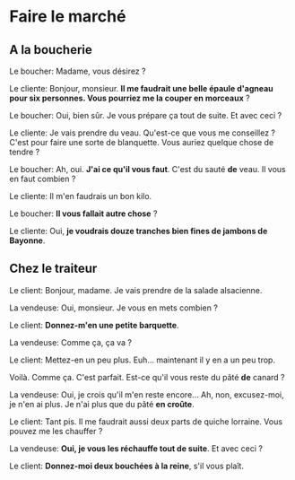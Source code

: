 # Faire le marché

## A la boucherie

Le boucher: Madame, vous désirez ?

Le cliente: Bonjour, monsieur. **Il me faudrait une belle épaule d'agneau pour six personnes. Vous pourriez me la couper en morceaux** ?

Le boucher: Oui, bien sûr. Je vous prépare ça tout de suite. Et avec ceci ?

Le cliente: Je vais prendre du veau. Qu'est-ce que vous me conseillez ? C'est pour faire une sorte de blanquette. Vous auriez quelque chose de tendre ?

Le boucher: Ah, oui. **J'ai ce qu'il vous faut**. C'est du sauté **de** veau. Il vous en faut combien ?

Le cliente: Il m'en faudrais un bon kilo.

Le boucher: **Il vous fallait autre chose** ?

Le cliente: Oui, **je voudrais douze tranches bien fines de jambons de Bayonne**.


## Chez le traiteur

Le client: Bonjour, madame. Je vais prendre de la salade alsacienne.

La vendeuse: Oui, monsieur. Je vous en mets combien ?

Le client: **Donnez-m'en une petite barquette**.

La vendeuse: Comme ça, ça va ?

Le client: Mettez-en un peu plus. Euh... maintenant il y en a un peu trop.

Voilà. Comme ça. C'est parfait. Est-ce qu'il vous reste du pâté **de** canard ?

La vendeuse: Oui, je crois qu'il m'en reste encore... Ah, non, excusez-moi, je n'en ai plus. Je n'ai plus que du pâté **en croûte**.

Le client: Tant pis. Il me faudrait aussi deux parts de quiche lorraine. Vous pouvez me les chauffer ?

La vendeuse: **Oui, je vous les réchauffe tout de suite**. Et avec ceci ?

Le client: **Donnez-moi deux bouchées à la reine**, s'il vous plaît.
